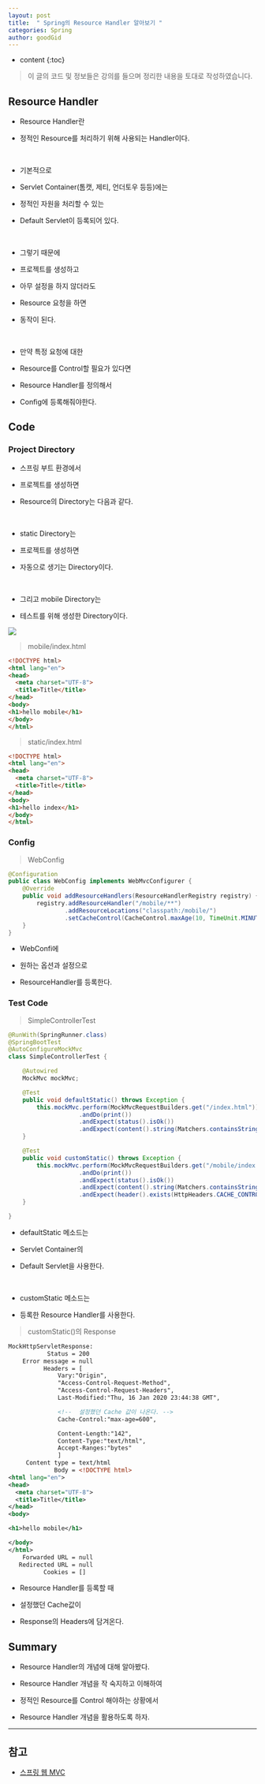```yaml
---
layout: post
title:  " Spring의 Resource Handler 알아보기 "
categories: Spring
author: goodGid
---
```

* content
{:toc}

> 이 글의 코드 및 정보들은 강의를 들으며 정리한 내용을 토대로 작성하였습니다.


## Resource Handler

* Resource Handler란

* 정적인 Resource를 처리하기 위해 사용되는 Handler이다.

<br>

* 기본적으로 

* Servlet Container(톰캣, 제티, 언더토우 등등)에는

* 정적인 자원을 처리할 수 있는

* Default Servlet이 등록되어 있다.

<br>

* 그렇기 때문에 

* 프로젝트를 생성하고 

* 아무 설정을 하지 않더라도

* Resource 요청을 하면 

* 동작이 된다.

<br>

* 만약 특정 요청에 대한 

* Resource를 Control할 필요가 있다면

* Resource Handler를 정의해서 

* Config에 등록해줘야한다.




## Code

### Project Directory

* 스프링 부트 환경에서 

* 프로젝트를 생성하면

* Resource의 Directory는 다음과 같다.

<br>

* static Directory는 

* 프로젝트를 생성하면 

* 자동으로 생기는 Directory이다.

<br>

* 그리고 mobile Directory는

* 테스트를 위해 생성한 Directory이다.

![](/assets/img/spring/Spring-Resource-Handlers_1.png)


> mobile/index.html

``` html
<!DOCTYPE html>
<html lang="en">
<head>
  <meta charset="UTF-8">
  <title>Title</title>
</head>
<body>
<h1>hello mobile</h1>
</body>
</html>
```


> static/index.html

``` html
<!DOCTYPE html>
<html lang="en">
<head>
  <meta charset="UTF-8">
  <title>Title</title>
</head>
<body>
<h1>hello index</h1>
</body>
</html>
```


### Config

> WebConfig

``` java
@Configuration
public class WebConfig implements WebMvcConfigurer {
    @Override
    public void addResourceHandlers(ResourceHandlerRegistry registry) {
        registry.addResourceHandler("/mobile/**")
                .addResourceLocations("classpath:/mobile/")
                .setCacheControl(CacheControl.maxAge(10, TimeUnit.MINUTES));
    }
}
```

* WebConfi에

* 원하는 옵션과 설정으로

* ResourceHandler를 등록한다.

### Test Code


> SimpleControllerTest

``` java
@RunWith(SpringRunner.class)
@SpringBootTest
@AutoConfigureMockMvc
class SimpleControllerTest {

    @Autowired
    MockMvc mockMvc;

    @Test
    public void defaultStatic() throws Exception {
        this.mockMvc.perform(MockMvcRequestBuilders.get("/index.html"))
                    .andDo(print())
                    .andExpect(status().isOk())
                    .andExpect(content().string(Matchers.containsString("hello index")));
    }

    @Test
    public void customStatic() throws Exception {
        this.mockMvc.perform(MockMvcRequestBuilders.get("/mobile/index.html"))
                    .andDo(print())
                    .andExpect(status().isOk())
                    .andExpect(content().string(Matchers.containsString("hello mobile")))
                    .andExpect(header().exists(HttpHeaders.CACHE_CONTROL));
    }

}
```

* defaultStatic 메소드는 

* Servlet Container의

* Default Servlet을 사용한다.

<br>

* customStatic 메소드는 

* 등록한 Resource Handler를 사용한다.


> customStatic()의 Response

``` xml
MockHttpServletResponse:
           Status = 200
    Error message = null
          Headers = [
              Vary:"Origin", 
              "Access-Control-Request-Method", 
              "Access-Control-Request-Headers", 
              Last-Modified:"Thu, 16 Jan 2020 23:44:38 GMT", 

              <!--  설정했던 Cache 값이 나온다. -->
              Cache-Control:"max-age=600", 

              Content-Length:"142", 
              Content-Type:"text/html",
              Accept-Ranges:"bytes"
              ]
     Content type = text/html
             Body = <!DOCTYPE html>
<html lang="en">
<head>
  <meta charset="UTF-8">
  <title>Title</title>
</head>
<body>

<h1>hello mobile</h1>

</body>
</html>
    Forwarded URL = null
   Redirected URL = null
          Cookies = []
```

* Resource Handler를 등록할 때

* 설정했던 Cache값이 

* Response의 Headers에 담겨온다.



## Summary

* Resource Handler의 개념에 대해 알아봤다.

* Resource Handler 개념을 작 숙지하고 이해하여

* 정적인 Resource를 Control 해야하는 상황에서

* Resource Handler 개념을 활용하도록 하자.

---

## 참고

* [스프링 웹 MVC](https://www.inflearn.com/course/%EC%9B%B9-mvc)
